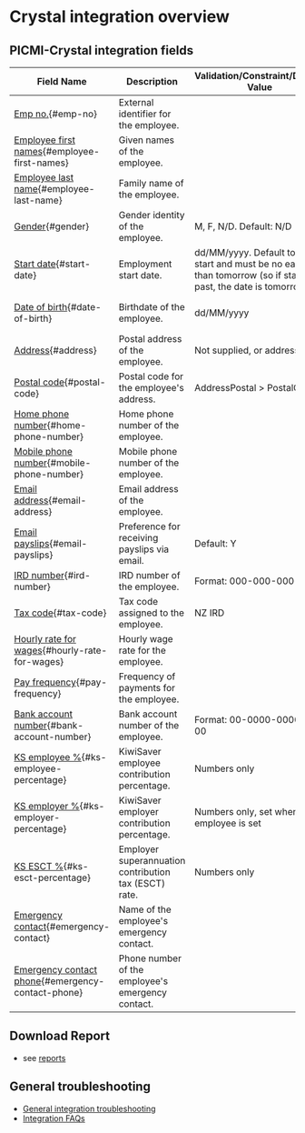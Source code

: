 # Crystal integration overview

## PICMI-Crystal integration fields

| **Field Name**                                                                | **Description**                                       | **Validation/Constraint/Default Value**                                                                             | **Source**                       |
|-------------------------------------------------------------------------------|-------------------------------------------------------|---------------------------------------------------------------------------------------------------------------------|----------------------------------|
| [Emp no.](#emp-no){#emp-no}                                                   | External identifier for the employee.                 |                                                                                                                     | Integration                      |
| [Employee first names](#employee-first-names){#employee-first-names}          | Given names of the employee.                          |                                                                                                                     | Personal Information (Jobseeker) |
| [Employee last name](#employee-last-name){#employee-last-name}                | Family name of the employee.                          |                                                                                                                     | Personal Information (Jobseeker) |
| [Gender](#gender){#gender}                                                    | Gender identity of the employee.                      | M, F, N/D. Default: N/D                                                                                             | Personal Information (Jobseeker) |
| [Start date](#start-date){#start-date}                                        | Employment start date.                                | dd/MM/yyyy. Default to job start and must be no earlier than tomorrow (so if started in past, the date is tomorrow) | Contract/Job                     |
| [Date of birth](#date-of-birth){#date-of-birth}                               | Birthdate of the employee.                            | dd/MM/yyyy                                                                                                          | Personal Information (Jobseeker) |
| [Address](#address){#address}                                                 | Postal address of the employee.                       | Not supplied, or address                                                                                            | Personal Information (Jobseeker) |
| [Postal code](#postal-code){#postal-code}                                     | Postal code for the employee's address.               | AddressPostal > PostalCode                                                                                          | Personal Information (Jobseeker) |
| [Home phone number](#home-phone-number){#home-phone-number}                   | Home phone number of the employee.                    |                                                                                                                     | Personal Information (Jobseeker) |
| [Mobile phone number](#mobile-phone-number){#mobile-phone-number}             | Mobile phone number of the employee.                  |                                                                                                                     | Personal Information (Jobseeker) |
| [Email address](#email-address){#email-address}                               | Email address of the employee.                        |                                                                                                                     | Personal Information (Jobseeker) |
| [Email payslips](#email-payslips){#email-payslips}                            | Preference for receiving payslips via email.          | Default: Y                                                                                                          | Crystal                          |
| [IRD number](#ird-number){#ird-number}                                        | IRD number of the employee.                           | Format: 000-000-000                                                                                                 | Questions                        |
| [Tax code](#tax-code){#tax-code}                                              | Tax code assigned to the employee.                    | NZ IRD                                                                                                              | Questions                        |
| [Hourly rate for wages](#hourly-rate-for-wages){#hourly-rate-for-wages}       | Hourly wage rate for the employee.                    |                                                                                                                     | Contract/Job                     |
| [Pay frequency](#pay-frequency){#pay-frequency}                               | Frequency of payments for the employee.               |                                                                                                                     | Crystal                          |
| [Bank account number](#bank-account-number){#bank-account-number}             | Bank account number of the employee.                  | Format: 00-0000-0000000-00                                                                                          | Questions                        |
| [KS employee %](#ks-employee-percentage){#ks-employee-percentage}             | KiwiSaver employee contribution percentage.           | Numbers only                                                                                                        | Questions                        |
| [KS employer %](#ks-employer-percentage){#ks-employer-percentage}             | KiwiSaver employer contribution percentage.           | Numbers only, set when employee is set                                                                              | Crystal                          |
| [KS ESCT %](#ks-esct-percentage){#ks-esct-percentage}                         | Employer superannuation contribution tax (ESCT) rate. | Numbers only                                                                                                        | Crystal                          |
| [Emergency contact](#emergency-contact){#emergency-contact}                   | Name of the employee's emergency contact.             |                                                                                                                     | Questions                        |
| [Emergency contact phone](#emergency-contact-phone){#emergency-contact-phone} | Phone number of the employee's emergency contact.     |                                                                                                                     | Questions                        |

## Download Report

* see [reports](download-reports.md)

<explanation>

## General troubleshooting

- [General integration troubleshooting](integrations#troubleshooting)
- [Integration FAQs](../faqs#integrations)

</explanation>
